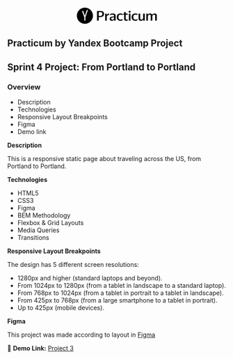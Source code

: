 <p align="center">
  <img src="/images/logo.png">
</p>

## Practicum by Yandex Bootcamp Project

## Sprint 4 Project: From Portland to Portland


### Overview

* Description
* Technologies
* Responsive Layout Breakpoints
* Figma
* Demo link

**Description**

This is a responsive static page about traveling across the US, from Portland to Portland. 


**Technologies**

* HTML5
* CSS3 
* Figma
* BEM Methodology
* Flexbox & Grid Layouts
* Media Queries
* Transitions

**Responsive Layout Breakpoints**

The design has 5 different screen resolutions:
*	1280px and higher (standard laptops and beyond).
*	From 1024px to 1280px (from a tablet in landscape to a standard laptop).
*	From 768px to 1024px (from a tablet in portrait to a tablet in landscape).
*	From 425px to 768px (from a large smartphone to a tablet in portrait).
*	Up to 425px (mobile devices).

**Figma** 

This project was made according to layout in [Figma](https://www.figma.com/file/lNsn9aE1Be6bvg9FeAzRXT/Sprint-3-From-Portland-to-Portland-desktop-mobile?node-id=0%3A1)

:link: **Demo Link:** [Project 3](https://jmmoseley.github.io/web_project_3/)